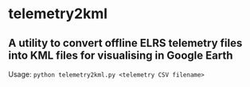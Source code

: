 # telemetry2kml

## A utility to convert offline ELRS telemetry files into KML files for visualising in Google Earth

Usage: ```python telemetry2kml.py <telemetry CSV filename>```
